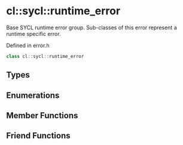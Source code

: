 ---
---
# cl::sycl::runtime_error

Base SYCL runtime error group. Sub-classes of this error represent a runtime specific error. 

Defined in error.h

```cpp
class cl::sycl::runtime_error
```

## Types

## Enumerations

## Member Functions


## Friend Functions

